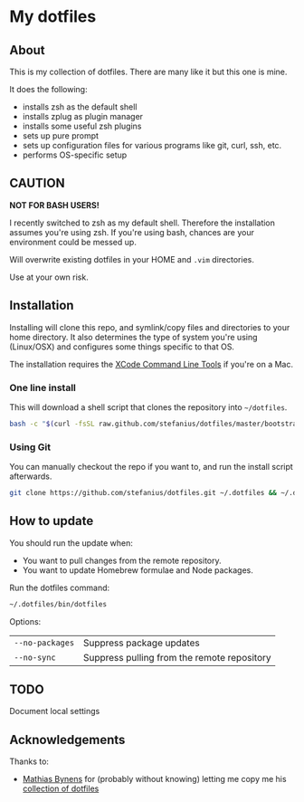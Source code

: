 # My dotfiles

## About

This is my collection of dotfiles. There are many like it but this one is mine.

It does the following:

* installs zsh as the default shell
* installs zplug as plugin manager
* installs some useful zsh plugins
* sets up pure prompt
* sets up configuration files for various programs like git, curl, ssh, etc.
* performs OS-specific setup


## CAUTION
**NOT FOR BASH USERS!**

I recently switched to zsh as my default shell. Therefore the installation assumes you're using zsh. If you're using bash, chances are your environment could be messed up.

Will overwrite existing dotfiles in your HOME and `.vim` directories. 

Use at your own risk.


## Installation

Installing will clone this repo, and symlink/copy files and directories to your home directory. It also determines the type of system you're using (Linux/OSX) and configures some things specific to that OS.

The installation requires the [XCode Command Line
Tools](https://developer.apple.com/downloads) if you're on a Mac. 

### One line install
This will download a shell script that clones the repository into `~/dotfiles`.

```bash
bash -c "$(curl -fsSL raw.github.com/stefanius/dotfiles/master/bootstrap)"
```

### Using Git
You can manually checkout the repo if you want to, and run the install script afterwards.

```bash
git clone https://github.com/stefanius/dotfiles.git ~/.dotfiles && ~/.dotfiles/bin/dotfiles
```

## How to update
You should run the update when:

* You want to pull changes from the remote repository.
* You want to update Homebrew formulae and Node packages.

Run the dotfiles command:

```bash
~/.dotfiles/bin/dotfiles
```

Options:

<table>
    <tr>
        <td><code>--no-packages</code></td>
        <td>Suppress package updates</td>
    </tr>
    <tr>
        <td><code>--no-sync</code></td>
        <td>Suppress pulling from the remote repository</td>
    </tr>
</table>

## TODO
Document local settings

## Acknowledgements
Thanks to:

* [Mathias Bynens](http://mathiasbynens.be) for (probably without knowing) letting me copy me his [collection of dotfiles](https://github.com/mathiasbynens/dotfiles)
